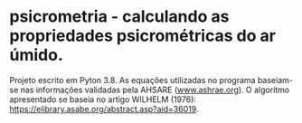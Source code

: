 # psicrometria - calculando as propriedades psicrométricas do ar úmido. 
Projeto escrito em Pyton 3.8. As equações utilizadas no programa baseiam-se nas informações validadas pela AHSARE (www.ashrae.org). O algoritmo apresentado se baseia no artigo WILHELM (1976): https://elibrary.asabe.org/abstract.asp?aid=36019. 

